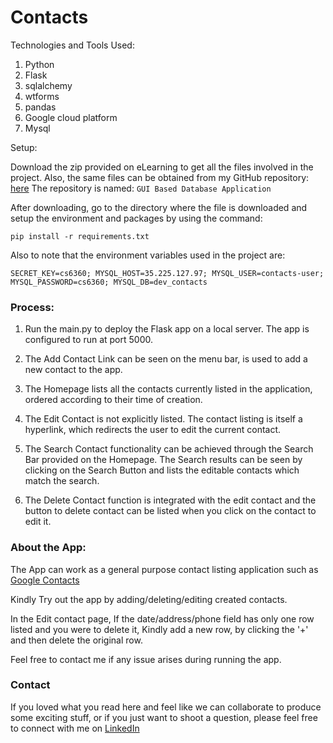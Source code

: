 # Contacts

Technologies and Tools Used:

1) Python
2) Flask
3) sqlalchemy
4) wtforms
5) pandas
6) Google cloud platform
7) Mysql

Setup:

Download the zip provided on eLearning to get all the files involved in the project.
Also, the same files can be obtained from my GitHub repository: [here](https://github.com/vigviswa/GUI-based-Database-Application)
The repository is named: `GUI Based Database Application`

After downloading, go to the directory where the file is downloaded and setup the environment and packages by using the command:

```
pip install -r requirements.txt
```

Also to note that the environment variables used in the project are:

`SECRET_KEY=cs6360;
MYSQL_HOST=35.225.127.97;
MYSQL_USER=contacts-user;
MYSQL_PASSWORD=cs6360;
MYSQL_DB=dev_contacts`

### Process:

1) Run the main.py to deploy the Flask app on a local server. The app is configured to run at port 5000.

2) The Add Contact Link can be seen on the menu bar, is used to add a new contact to the app. 

3) The Homepage lists all the contacts currently listed in the application, ordered according to their time of creation.

4) The Edit Contact is not explicitly listed. The contact listing is itself a hyperlink, which redirects the user to edit the current contact.

5) The Search Contact functionality can be achieved through the Search Bar provided on the Homepage. The Search results can be seen by clicking on the Search  Button and lists the editable contacts which match the search.

6) The Delete Contact function is integrated with the edit contact and the button to delete contact can be listed when you click on the contact to edit it.

### About the App:

The App can work as a general purpose contact listing application such as [Google Contacts](https://contacts.google.com/)

Kindly Try out the app by adding/deleting/editing created contacts.

In the Edit contact page, If the date/address/phone field has only one row listed and you were to delete it, Kindly add a new row, by clicking the '+' and then delete the original row.

Feel free to contact me if any issue arises during running the app.

### Contact
If you loved what you read here and feel like we can collaborate to produce some exciting stuff, or if you
just want to shoot a question, please feel free to connect with me on [LinkedIn](https://www.linkedin.com/in/vigviswa/)
